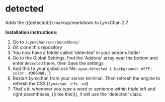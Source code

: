 # detected
Adds the (((detected))) markup/markdown to LynxChan 2.7

<b>Installation instructions:</b>

1. Go to ``/LynxChan/src/be/addons/``
2. Git clone this repository
3. You now have a folder called 'detected' in your addons folder
4. Go to the Global Settings, find the 'Addons' array near the bottom and enter ``detected`` there, then Save the settings
5. Add this to your global.css file:
``span.detected {
  background: #FFF;
  color: #3060A8;
}``
6. Restart Lynxchan from your server terminal. Then refresh the engine to refresh the CSS (``lynxchan -rfe -nd``)
7. That's it, whenever you type a word or sentence within triple left and right parentheses, (((like this))), it will use the 'detected' class. 
